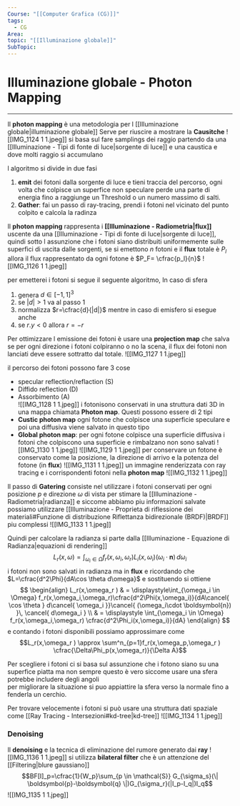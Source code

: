 ```yaml
---
Course: "[[Computer Grafica (CG)]]"
tags:
  - CG
Area: 
topic: "[[Illuminazione globale]]"
SubTopic:
---
```


# Illuminazione globale - Photon Mapping
---
Il __photon mapping__ è una metodologia per l [[Illuminazione globale|illuminazione globale]] Serve per riuscire a mostrare la __Causitche__ 
![[IMG_1124 1 1.jpeg]]
si basa sul fare samplings  dei raggio partendo da una [[Illuminazione - Tipi di fonte di luce|sorgente di luce]] e una caustica e dove molti raggio si accumulano   

l algoritmo si divide in due fasi
1. __emit__ dei fotoni dalla sorgente di luce e tieni traccia del percorso, ogni volta che colpisce un superfice non speculare perde una parte di energia fino a raggiunge un Threshold o un numero massimo di salti.
2. __Gather__: fai un passo di ray-tracing, prendi i fotoni nel vicinato del punto colpito e calcola la radinza




Il __photon mapping__ rappresenta i __[[Illuminazione - Radiometria|flux]]__ uscente da una [[Illuminazione - Tipi di fonte di luce|sorgente di luce]], quindi sotto l assunzione che i fotoni siano distribuiti uniformemente sulle superfici di uscita  dalle sorgenti, se si emettono $n$ fotoni  e il __flux__ totale è $P_l$ allora il flux rappresentato da ogni fotone è $P_F= \cfrac{p_l}{n}$ 
![[IMG_1126 1 1.jpeg]] 

per emetterei i fotoni si segue il seguente algoritmo, In caso di sfera
1. genera $d \in [-1,1]^3$
2. se $|d|>1$ va al passo $1$
3. normalizza $r=\cfrac{d}{|d|}$
mentre in caso di emisfero si esegue anche
4. se $r.y<0$ allora $r=-r$



Per ottimizzare l emissione dei fotoni è usare una __projection map__ che salva se per ogni direzione i fotoni colpiranno o no la scena, il flux dei fotoni non lanciati deve essere sottratto dal totale.
![[IMG_1127 1 1.jpeg]]

il percorso dei fotoni possono fare 3 cose
- specular reflection/reflaction (S)
- Diffido reflection (D)
- Assorbimento (A)  
![[IMG_1128 1 1.jpeg]]
i fotonisono conservati in una struttura dati 3D  in una mappa chiamata __Photon map__.
Questi possono essere di 2 tipi
- __Custic photon map__ ogni fotone che colpisce una superficie speculare e poi una diffusiva viene salvato in questo tipo 
- __Global photon map__: per ogni fotone colpisce una superficie diffusiva
i fotoni che colpiscono una superficie e rimbalzano non sono salvati 
![[IMG_1130 1 1.jpeg]]
![[IMG_1129 1 1.jpeg]]
per conservare un fotone è conservato come la posizione, la direzione di arrivo e la potenza del fotone  (in __flux__) 
![[IMG_1131 1 1.jpeg]]
un immagine renderizzata con ray tracing e i corrispondenti fotoni nella __photon map__
![[IMG_1132 1 1.jpeg]]

Il passo di  __Gatering__ consiste nel  utilizzare  i fotoni conservati per ogni posizione $p$ e direzione $\omega$ di vista per stimare la [[Illuminazione - Radiometria|radianza]]  e siccome abbiamo piu informazioni salvate possiamo utilizzare [[Illuminazione - Proprieta di riflessione dei materiali#Funzione di distribuzione Riflettanza bidirezionale (BRDF)|BRDF]] piu complessi
![[IMG_1133 1 1.jpeg]]

Quindi per calcolare la radianza si parte dalla [[Illuminazione - Equazione di Radianza|equazioni di rendering]] 
$$L_r(x,\omega )=\int_{\omega_i \in  \Omega}  f_r(x,\omega_i,\omega_r)L_i(x,\omega_i)(\omega_i\cdot \boldsymbol{n})\, d\omega_i $$ i fotoni non sono salvati in radianza ma in __flux__ e ricordando che $L=\cfrac{d^2\Phi}{dA\cos \theta d\omega}$ e sostituendo si ottiene $$
\begin{align}
L_r(x,\omega_r ) & =  \displaystyle\int_{\omega_i \in  \Omega}  f_r(x,\omega_i,\omega_r)\cfrac{d^2\Phi(x,\omega_i)}{dA\cancel{ \cos \theta } d\cancel{ \omega_i }}\cancel{ (\omega_i\cdot \boldsymbol{n}) }\, \cancel{ d\omega_i } \\
 & =  \displaystyle \int_{\omega_i \in  \Omega}  f_r(x,\omega_i,\omega_r) \cfrac{d^2\Phi_i(x,\omega_i)}{dA}
\end{align}
$$
e contando i fotoni disponibili possiamo approssimare come  $$L_r(x,\omega_r ) \approx \sum^n_{p=1}f_r(x,\omega_p,\omega_r ) \cfrac{\Delta\Phi_p(x,\omega_r)}{\Delta A}$$

Per scegliere i fotoni ci si basa sul assunzione che i fotono siano su una superfice piatta ma non sempre questo è vero siccome usare una sfera potrebbe includere degli angoli  
per migliorare la situazione si puo appiattire la sfera verso la  normale fino a fenderla un cerchio.

Per trovare velocemente i fotoni si può usare una struttura dati spaziale come [[Ray Tracing - Intersezioni#kd-tree|kd-tree]]
![[IMG_1134 1 1.jpeg]]


### Denoising
Il __denoising__ e la tecnica di eliminazione del rumore generato dai __ray__
![[IMG_1136 1 1.jpeg]]
si utilizza __bilateral filter__ che è un attenzione del [[Filtering|blure gaussiano]]
$$BF[I]_p=\cfrac{1}{W_p}\sum_{p \in \mathcal{S}} G_{\sigma_s}(\| \boldsymbol{p}-\boldsymbol{q} \|)G_{\sigma_r}(|I_p-I_q|)I_q$$
![[IMG_1135 1 1.jpeg]]

